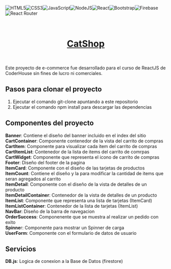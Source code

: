 
![HTML5](https://img.shields.io/badge/html5-%23E34F26.svg?style=for-the-badge&logo=html5&logoColor=white)![CSS3](https://img.shields.io/badge/css3-%231572B6.svg?style=for-the-badge&logo=css3&logoColor=white)![JavaScript](https://img.shields.io/badge/javascript-%23323330.svg?style=for-the-badge&logo=javascript&logoColor=%23F7DF1E)![NodeJS](https://img.shields.io/badge/node.js-6DA55F?style=for-the-badge&logo=node.js&logoColor=white)![React](https://img.shields.io/badge/react-%2320232a.svg?style=for-the-badge&logo=react&logoColor=%2361DAFB)![Bootstrap](https://img.shields.io/badge/bootstrap-%23563D7C.svg?style=for-the-badge&logo=bootstrap&logoColor=white)![Firebase](https://img.shields.io/badge/firebase-%23039BE5.svg?style=for-the-badge&logo=firebase)![React Router](https://img.shields.io/badge/React_Router-CA4245?style=for-the-badge&logo=react-router&logoColor=white)


<br />
<div align="center">
  <a href="#">
    <h1 align="center">CatShop</h1>
  </a>

  
<br />
  <p align="center">
    
   
</div>

Este proyecto de e-commerce fue desarrollado para el curso de ReactJS de CoderHouse sin fines de lucro ni comerciales.

## Pasos para clonar el proyecto
1. Ejecutar el comando git-clone apuntando a este repositorio
2. Ejecutar el comando npm install para descargar las dependencias

## Componentes del proyecto

**Banner**: Contiene el diseño del banner incluido en el index del sitio <br />
**CartContainer**: Componente contenedor de la vista del carrito de compras <br />
**CartItem**: Componente para visualizar cada item del carrito de compras <br />
**CartItemList**: Contenedor de la lista de items del carrito de comrpas <br />
**CartWidget**: Componente que representa el icono de carrito de compras <br />
**Footer**: Diseño del footer de la pagina <br />
**ItemCard**: Componente con el diseño de las tarjetas de productos <br />
**ItemCount**: Contiene el diseño y la para modificar la cantidad de items que seran agregados al carrito <br />
**ItemDetail**: Componente con el diseño de la vista de detalles de un producto <br />
**ItemDetailContainer**: Contenedor de la vista de detalles de un producto <br />
**ItemList**: Componente que representa una lista de tarjetas (ItemCard) <br />
**ItemListContainer**: Contenedor de la lista de tarjetas (ItemList) <br />
**NavBar**: Diseño de la barra de navegacion <br />
**OrderSuccess**: Componenente que se muestra al realizar un pedido con exito <br />
**Spinne**r: Componente para mostrar un Spinner de carga <br />
**UserForm**: Componente con el formulario de datos de usuario <br />

## Servicios
**DB.js**: Logica de conexion a la Base de Datos (firestore)


